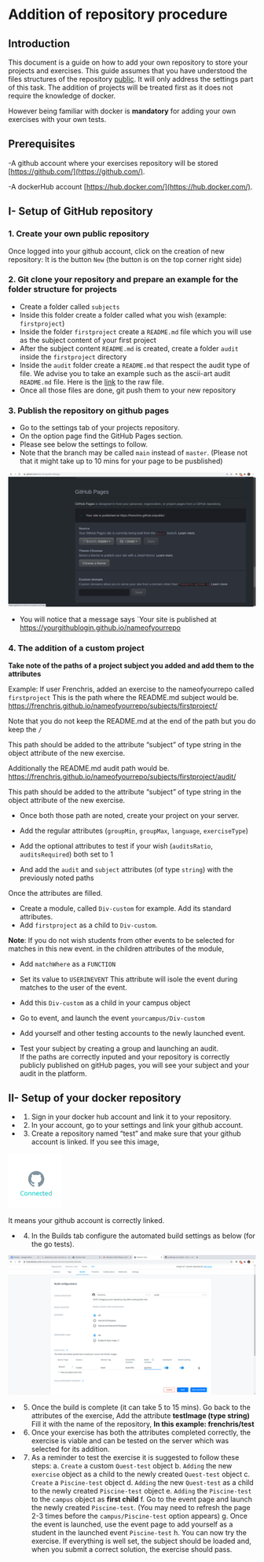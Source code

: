 # Addition of repository procedure

## Introduction

This document is a guide on how to add your own repository to store your projects and exercises.
This guide assumes that you have understood the files structures of the repository [public](https://github.com/01-edu/public).
It will only address the settings part of this task. 
The addition of projects will be treated first as it does not require the knowledge of docker.

However being familiar with docker is **mandatory** for adding your own exercises with your own tests. 

## Prerequisites

-A github account where your exercises repository will be stored [https://github.com/](https://github.com/).

-A dockerHub account [https://hub.docker.com/](https://hub.docker.com/). 


## I- Setup of GitHub repository

### 1. Create your own public repository

Once logged into your github account, click on the creation of new repository:
It is the button `New` (the button is on the top corner right side)

### 2. Git clone your repository and prepare an example for the folder structure for projects

- Create a folder called `subjects`
- Inside this folder create a folder called what you wish (example: `firstproject`)
- Inside the folder `firstproject` create a `README.md` file which you will use as the subject content of your first project
- After the subject content `README.md` is created, create a folder `audit` inside the `firstproject` directory
- Inside the `audit` folder create a `README.md` that respect the audit type of file. We advise you to take an example such as the
ascii-art audit `README.md` file. Here is the [link](https://raw.githubusercontent.com/01-edu/public/master/subjects/ascii-art/audit/README.md) to the raw file. 
- Once all those files are done, git push them to your new repository

### 3. Publish the repository on github pages

- Go to the settings tab of your projects repository.
- On the option page find the GitHub Pages section.
- Please see below the settings to follow. 
- Note that the branch may be called `main` instead of `master`. 
(Please not that it might take up to 10 mins for your page to be pusblished)

![sceenshot 1](img/adding-exercises-repository/1.png)

- You will notice that a message says `Your site is published at https://yourgithublogin.github.io/nameofyourrepo

### 4. The addition of a custom project

**Take note of the paths of a project subject you added and add them to the attributes**

Example:
If user Frenchris, added an exercise to the nameofyourrepo called `firstproject`
This is the path where the README.md subject would be. 
https://frenchris.github.io/nameofyourrepo/subjects/firstproject/

Note that you do not keep the README.md at the end of the path but you do keep the `/`

This path should be added to the attribute “subject” of type string in the object attribute of the new exercise. 

Additionally the README.md audit path would be. 
https://frenchris.github.io/nameofyourrepo/subjects/firstproject/audit/

This path should be added to the attribute “subject” of type string in the object attribute of the new exercise. 

- Once both those path are noted, create your project on your server.

- Add the regular attributes (`groupMin`, `groupMax`, `language`, `exerciseType`)
- Add the optional attributes to test if your wish (`auditsRatio`, `auditsRequired`) both set to 1

- And add the `audit` and `subject` attributes (of type `string`) with the previously noted paths

Once the attributes are filled. 
- Create a module, called `Div-custom` for example. Add its standard attributes. 
- Add `firstproject` as a child to `Div-custom`.

**Note**: If you do not wish students from other events to be selected for matches in this new event.
in the children attributes of the module,
- Add `matchWhere` as a `FUNCTION`
- Set its value to `USERINEVENT`
This attribute will isole the event during matches to the user of the event.

- Add this `Div-custom` as a child in your campus object
- Go to event, and launch the event `yourcampus/Div-custom`
- Add yourself and other testing accounts to the newly launched event.
- Test your subject by creating a group and launching an audit.  
If the paths are correctly inputed and your repository is correctly publicly published on gitHub pages, you will see your subject and your audit in the platform.

## II- Setup of your docker repository

- 1. Sign in your docker hub account and link it to your repository.

- 2. In your account, go to your settings and link your github account.

- 3. Create a repository named “test” and make sure that your github account is linked. 
If you see this image,

![sceenshot 2](img/adding-exercises-repository/2.png)

It means your github account is correctly linked.

- 4. In the Builds tab configure the automated build settings as below (for the go tests).

![sceenshot 3](img/adding-exercises-repository/3.png)


- 5. Once the build is complete (it can take 5 to 15 mins). Go back to the  attributes of the exercise,
Add the attribute **testImage (type string)**
Fill it with the name of the repository,
**In this example: frenchris/test** 

- 6. Once your exercise has both the attributes completed correctly, the exercise is viable and can be tested on the server which was selected for its addition. 

- 7. As a reminder to test the exercise it is suggested to follow these steps:
a. `Create` a custom `Quest-test` object
b. `Adding` the new `exercise` object as a child to the newly created `Quest-test` object
c. `Create` a `Piscine-test` object
d. `Adding` the new `Quest-test` as a child to the newly created `Piscine-test` object
e. `Adding` the `Piscine-test` to the `campus` object as **first child** 
f. Go to the event page and launch the newly created `Piscine-test`. (You may need to refresh the page 2-3 times before the `campus/Piscine-test` option appears)
g. Once the event is launched, use the event page to add yourself as a student in the launched event `Piscine-test`
h. You can now try the exercise. If everything is well set, the subject should be loaded and, when you submit a correct solution, the exercise should pass.